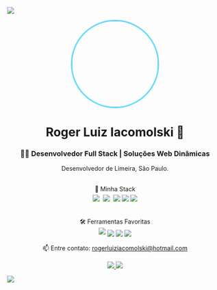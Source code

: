 


<img src="https://camo.githubusercontent.com/b8c5dc0d3b9d96a5d9d7c1ffcc2736ed090a252851a034e74fb56890e6c02c21/68747470733a2f2f63617073756c652d72656e6465722e76657263656c2e6170702f6170693f747970653d776176696e6726636f6c6f723d314539304646266865696768743d38302673656374696f6e3d686561646572"/>  


<p align="center">
  <a href="https://github.com/RogerIacomolski">
    <img src="https://avatars.githubusercontent.com/u/185500500?u=SEU_HASH&s=400" width="200" height="200" style="border-radius: 50%; border: 3px solid #61DAFB; box-shadow: 0 0 20px rgba(97, 218, 251, 0.5); animation: pulse 2s infinite;"></img>
  </a>
  <h1 align="center">Roger Luiz Iacomolski 👋</h1>
  <h3 align="center">👨‍💻 Desenvolvedor Full Stack | Soluções Web Dinâmicas</h3>
</p>

<!-- Animação de pulsação para a foto (CSS) -->
<style>
  @keyframes pulse {
    0% { box-shadow: 0 0 0 0 rgba(97, 218, 251, 0.7); }
    70% { box-shadow: 0 0 0 10px rgba(97, 218, 251, 0); }
    100% { box-shadow: 0 0 0 0 rgba(97, 218, 251, 0); }
  }
  .section {
    margin: 20px 0;
    padding: 20px;
    border-radius: 10px;
    background: #2d2d2d;
    transition: transform 0.3s ease;
  }
  .section:hover {
    transform: translateY(-5px);
  }
  .badge-row {
    display: flex;
    flex-wrap: wrap;
    gap: 10px;
    padding: 10px;
  }
  .contact-link {
    display: inline-flex;
    align-items: center;
    gap: 5px;
    margin: 5px;
    padding: 8px 15px;
    background: #333;
    border-radius: 25px;
    color: white;
    text-decoration: none;
    transition: background 0.3s;
  }
  .contact-link:hover {
    background: #61DAFB;
    color: black;
  }
</style>
  <p align='center'>
    Desenvolvedor de Limeira, São Paulo.
  </p>
  
  <p align='center'>

  <p align='center'>
    <br/>🧠 Minha Stack<br/>
    <img style="margin-top:5px" src="https://img.shields.io/badge/Java-ED8B00?style=for-the-badge&logo=java&logoColor=white" />
    <img src=""/>
    <img src="https://img.shields.io/badge/PHP-777BB4?style=for-the-badge&logo=php&logoColor=white"/>
    <img src=""/>
    <img src="https://img.shields.io/badge/Laravel-FF2D20?style=for-the-badge&logo=laravel&logoColor=white"/>
    <img src="https://img.shields.io/badge/MySQL-005C84?style=for-the-badge&logo=mysql&logoColor=white" />
    <img src="https://img.shields.io/badge/React-20232A?style=for-the-badge&logo=react&logoColor=61DAFB"/>
    <br><br> <br>
    🛠 Ferramentas Favoritas <br> 
    <img style="margin-bottom:5px" src="https://img.shields.io/badge/Git-F05032?style=for-the-badge&logo=git&logoColor=white" />
    <img src="https://img.shields.io/badge/Docker-2CA5E0?style=for-the-badge&logo=docker&logoColor=white" />
    <img src="https://img.shields.io/badge/IntelliJIDEA-000000.svg?style=for-the-badge&logo=intellij-idea&logoColor=white" />
    <img src="https://img.shields.io/badge/Visual_Studio_Code-0078D4?style=for-the-badge&logo=visual%20studio%20code&logoColor=white" />
    </p>

  
  
  <p  align='center'>
    📫 Entre contato: <a href='mailto:rogerluiziacomolski@hotmail.com'>rogerluiziacomolski@hotmail.com</a>
      <br> <br> 
      <a href="https://api.whatsapp.com/send?phone=5519994444244">
      <img src="https://img.shields.io/badge/WHATSAPP-%2325D366.svg?&style=for-the-badge&logo=whatsapp&logoColor=white" />    
    </a>
    <a href="https://br.linkedin.com/in/rogerluiziacomolski">
      <img src="https://img.shields.io/badge/linkedin-%230077B5.svg?&style=for-the-badge&logo=linkedin&logoColor=white" />
    </a>
    </p>
  <img src="https://raw.githubusercontent.com/Trilokia/Trilokia/379277808c61ef204768a61bbc5d25bc7798ccf1/bottom_header.svg"/>  
